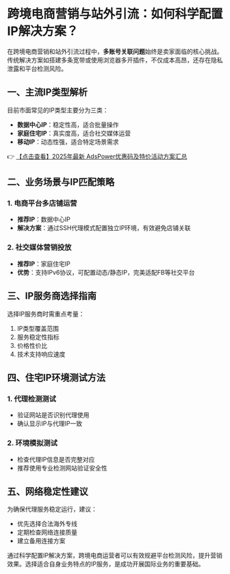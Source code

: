 # 跨境电商营销与站外引流：如何科学配置IP解决方案？

在跨境电商营销和站外引流过程中，**多账号关联问题**始终是卖家面临的核心挑战。传统解决方案如搭建多条宽带或使用浏览器多开插件，不仅成本高昂，还存在隐私泄露和平台检测风险。

## 一、主流IP类型解析

目前市面常见的IP类型主要分为三类：

- **数据中心IP**：稳定性高，适合批量操作
- **家庭住宅IP**：真实度高，适合社交媒体运营
- **移动IP**：动态性强，适合特定场景需求

👉 [【点击查看】2025年最新 AdsPower优惠码及特价活动方案汇总](https://bit.ly/adspower_free)

## 二、业务场景与IP匹配策略

### 1. 电商平台多店铺运营
- **推荐IP**：数据中心IP
- **解决方案**：通过SSH代理模式配置独立IP环境，有效避免店铺关联

### 2. 社交媒体营销投放
- **推荐IP**：家庭住宅IP
- **优势**：支持IPv6协议，可配置动态/静态IP，完美适配FB等社交平台

## 三、IP服务商选择指南

选择IP服务商时需重点考量：
1. IP类型覆盖范围
2. 服务稳定性指标
3. 价格性价比
4. 技术支持响应速度

## 四、住宅IP环境测试方法

### 1. 代理检测测试
- 验证网站是否识别代理使用
- 确认显示IP与代理IP一致

### 2. 环境模拟测试
- 检查代理IP信息是否完整对应
- 推荐使用专业检测网站验证安全性

## 五、网络稳定性建议

为确保代理服务稳定运行，建议：
- 优先选择合法海外专线
- 定期检查网络连接质量
- 建立备用连接方案

通过科学配置IP解决方案，跨境电商运营者可以有效规避平台检测风险，提升营销效果。选择适合自身业务特点的IP服务，是成功开展国际业务的重要基础。